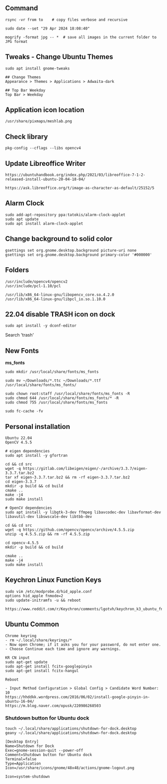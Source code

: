 ## Command

```
rsync -vr from to    # copy files verbose and recursive

sudo date --set "29 Apr 2024 18:08:40"

mogrify -format jpg -- *  # save all images in the current folder to JPG format

```

## Tweaks - Change Ubuntu Themes

```
sudo apt install gnome-tweaks

## Change Themes
Appearance > Themes > Applications > Adwaita-dark

## Top Bar Weekday
Top Bar > Weekday
```

## Application icon location

```
/usr/share/pixmaps/meshlab.png
```

## Check library

```
pkg-config --cflags --libs opencv4
```

## Update Libreoffice Writer

```
https://ubuntuhandbook.org/index.php/2021/03/libreoffice-7-1-2-released-install-ubuntu-20-04-18-04/
```
```
https://ask.libreoffice.org/t/image-as-character-as-default/25152/5
```

## Alarm Clock

```
sudo add-apt-repository ppa:tatokis/alarm-clock-applet
sudo apt update
sudo apt install alarm-clock-applet
```

## Change background to solid color

```
gsettings set org.gnome.desktop.background picture-uri none
gsettings set org.gnome.desktop.background primary-color '#000000'
```

## Folders

```
/usr/include/opencv4/opencv2
/usr/include/pcl-1.10/pcl
```
```
/usr/lib/x86_64-linux-gnu/libopencv_core.so.4.2.0
/usr/lib/x86_64-linux-gnu/libpcl_io.so.1.10.0
```

## 22.04 disable TRASH icon on dock
```
sudo apt install -y dconf-editor
```
Search 'trash'

## New Fonts
**ms_fonts**
```
sudo mkdir /usr/local/share/fonts/ms_fonts

sudo mv ~/Downloads/*.ttc ~/Downloads/*.ttf /usr/local/share/fonts/ms_fonts/

sudo chown root:staff /usr/local/share/fonts/ms_fonts -R
sudo chmod 644 /usr/local/share/fonts/ms_fonts/* -R
sudo chmod 755 /usr/local/share/fonts/ms_fonts

sudo fc-cache -fv
```

## Personal installation

```
Ubuntu 22.04
OpenCV 4.5.5
```
```
# eigen dependencies
sudo apt install -y gfortran

cd && cd src
wget -q https://gitlab.com/libeigen/eigen/-/archive/3.3.7/eigen-3.3.7.tar.bz2
tar xf eigen-3.3.7.tar.bz2 && rm -rf eigen-3.3.7.tar.bz2
cd eigen-3.3.7
mkdir -p build && cd build
cmake ..
make -j4
sudo make install
```
```
# OpenCV dependencies
sudo apt install -y libgtk-3-dev ffmpeg libavcodec-dev libavformat-dev libavutil-dev libswscale-dev libtbb-dev

cd && cd src
wget -q https://github.com/opencv/opencv/archive/4.5.5.zip
unzip -q 4.5.5.zip && rm -rf 4.5.5.zip

cd opencv-4.5.5
mkdir -p build && cd build

cmake ..
make -j4
sudo make install
```

## Keychron Linux Function Keys

```
sudo vim /etc/modprobe.d/hid_apple.conf
options hid_apple fnmode=2
sudo update-initramfs -u && reboot
```

```
https://www.reddit.com/r/Keychron/comments/lgotvh/keychron_k3_ubuntu_fn_keys/
```

## Ubuntu Common
```
Chrome keyring
- rm ~/.local/share/keyrings/*
- Now open Chrome; if it asks you for your password, do not enter one.
- Choose Continue each time and ignore any warnings.
```
```
KR CN input
sudo apt-get update
sudo apt-get install fcitx-googlepinyin
sudo apt-get install fcitx-hangul

Reboot

- Input Method Configuration > Global Config > Candidate Word Number: 10
https://hhddkk.wordpress.com/2016/06/02/install-google-pinyin-in-ubuntu-16-04/
https://m.blog.naver.com/opusk/220986268503
```

### Shutdown button for Ubuntu dock
```
touch ~/.local/share/applications/shutdown-for-dock.desktop
geany ~/.local/share/applications/shutdown-for-dock.desktop

[Desktop Entry]  
Name=Shutdown for Dock  
Exec=gnome-session-quit --power-off  
Comment=Shutdown button for Ubuntu dock  
Terminal=false  
Type=Application  
Icon=/usr/share/icons/gnome/48x48/actions/gnome-logout.png  

Icon=system-shutdown
```

## 
